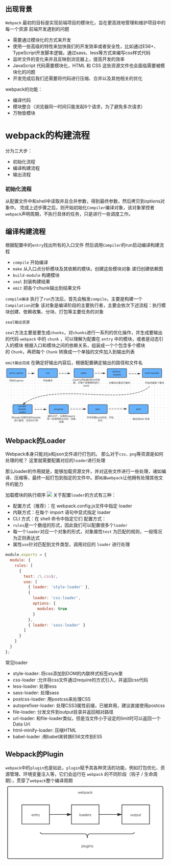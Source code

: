 ## 出现背景
`Webpack` 最初的目标是实现前端项目的模块化，旨在更高效地管理和维护项目中的每一个资源
前端开发遇到的问题
- 需要通过模块化的方式来开发
- 使用一些高级的特性来加快我们的开发效率或者安全性，比如通过ES6+、TypeScript开发脚本逻辑，通过sass、less等方式来编写css样式代码
- 监听文件的变化来并且反映到浏览器上，提高开发的效率
- JavaScript 代码需要模块化，HTML 和 CSS 这些资源文件也会面临需要被模块化的问题
- 开发完成后我们还需要将代码进行压缩、合并以及其他相关的优化

webpack的功能：
- 编译代码
- 模块整合（浏览器同一时间只能发起6个请求，为了避免多次请求）
- 万物皆模块


# webpack的构建流程
分为三大步：
- 初始化流程
- 编译构建流程
- 输出流程

### 初始化流程
从配置文件中和shell中读取并且合并参数，得到最终参数，然后拷贝到options对象中。
完成上述步骤之后，则开始初始化`Compiler`编译对象，该对象掌控者`webpack`声明周期，不执行具体的任务，只是进行一些调度工作。


## 编译构建流程
根据配置中的`entry`找出所有的入口文件
然后调用`Compiler`的run启动编译构建流程
- `compile` 开始编译
- `make` 从入口点分析模块及其依赖的模块，创建这些模块对象
  递归创建依赖图
- `build-module` 构建模块
- `seal` 封装构建结果
- `emit` 把各个chunk输出到结果文件

`compile编译`
执行了`run`方法后，首先会触发`compile`，主要是构建一个`Compilation`对象
该对象是编译阶段的主要执行者，主要会依次下述流程：执行模块创建、依赖收集、分块、打包等主要任务的对象

`seal输出资源`

`seal`方法主要是要生成`chunks`，对`chunks`进行一系列的优化操作，并生成要输出的代码
`webpack` 中的 `chunk` ，可以理解为配置在 `entry` 中的模块，或者是动态引入的模块
根据入口和模块之间的依赖关系，组装成一个个包含多个模块的 `Chunk`，再把每个 `Chunk` 转换成一个单独的文件加入到输出列表

`emit输出完成`
在确定好输出内容后，根据配置确定输出的路径和文件名
![](Public%20Image/Webpack/Pasted%20image%2020240512171731.png)



## Webpack的Loader

Webpack本身只能对js和json文件进行打包的。
那么对于`css，png`等资源是如何处理的呢？
这里就需要配置对应的`loader`进行处理

那么loader的作用就是，能够加载资源文件，并对这些文件进行一些处理，诸如编译、压缩等，最终一起打包到指定的文件中。即`拓展webpack`让他拥有处理其他文件的能力

加载模块的执行顺序
![](https://static.vue-js.com/9c2c43b0-a6ff-11eb-85f6-6fac77c0c9b3.png)
关于配置`loader`的方式有三种：

- 配置方式（推荐）：在 webpack.config.js文件中指定 loader
- 内联方式：在每个 import 语句中显式指定 loader
- CLI 方式：在 shell 命令中指定它们
配置方式：
- `rules`是一个数组的形式，因此我们可以配置很多个`loader`
- 每一个`loader`对应一个对象的形式，对象属性`test` 为匹配的规则，一般情况为正则表达式
- 属性`use`针对匹配到文件类型，调用对应的 `loader` 进行处理
```js
module.exports = {
  module: {
    rules: [
      {
        test: /\.css$/,
        use: [
          { loader: 'style-loader' },
          {
            loader: 'css-loader',
            options: {
              modules: true
            }
          },
          { loader: 'sass-loader' }
        ]
      }
    ]
  }
};
```

常见loader
- style-loader: 将css添加到DOM的内联样式标签style里
- css-loader :允许将css文件通过require的方式引入，并返回css代码
- less-loader: 处理less
- sass-loader: 处理sass
- postcss-loader: 用postcss来处理CSS
- autoprefixer-loader: 处理CSS3属性前缀，已被弃用，建议直接使用postcss
- file-loader: 分发文件到output目录并返回相对路径
- url-loader: 和file-loader类似，但是当文件小于设定的limit时可以返回一个Data Url
- html-minify-loader: 压缩HTML
- babel-loader :用babel来转换ES6文件到ES5


## Webpack的Plugin
`webpack`中的`plugin`也是如此，`plugin`赋予其各种灵活的功能，例如打包优化、资源管理、环境变量注入等，它们会运行在 `webpack` 的不同阶段（钩子 / 生命周期），贯穿了`webpack`整个编译周期
![](Public%20Image/Webpack/Pasted%20image%2020240512173042.png)